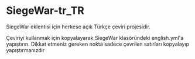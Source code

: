 # SiegeWar-tr_TR
SiegeWar eklentisi için herkese açık Türkçe çeviri projesidir.

Çeviriyi kullanmak için kopyalayarak SiegeWar klasöründeki english.yml'a yapıştırın. Dikkat etmeniz gereken nokta sadece çevrilen satırları kopyalayıp yapıştırmanızdır<br/>
